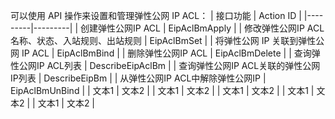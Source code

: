 可以使用 API 操作来设置和管理弹性公网 IP ACL：
| 接口功能 | Action ID | 
|---------|---------|
| 创建弹性公网IP ACL | EipAclBmApply | 
| 修改弹性公网IP ACL名称、状态、入站规则、出站规则 | EipAclBmSet  | 
| 将弹性公网 IP 关联到弹性公网 IP ACL | EipAclBmBind | 
| 删除弹性公网IP ACL | EipAclBmDelete | 
| 查询弹性公网IP ACL列表 | DescribeEipAclBm  | 
| 查询弹性公网IP ACL关联的弹性公网IP列表 | DescribeEipBm | 
| 从弹性公网IP ACL中解除弹性公网IP | EipAclBmUnBind | 
| 文本1 | 文本2 | 
| 文本1 | 文本2 | 
| 文本1 | 文本2 | 
| 文本1 | 文本2 | 
| 文本1 | 文本2 | 
